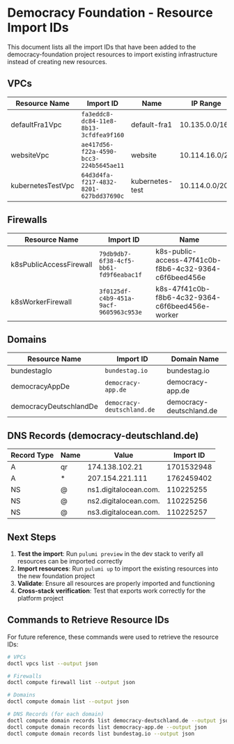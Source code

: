 # Democracy Foundation - Resource Import IDs

This document lists all the import IDs that have been added to the democracy-foundation project resources to import existing infrastructure instead of creating new resources.

## VPCs

| Resource Name     | Import ID                              | Name            | IP Range       |
| ----------------- | -------------------------------------- | --------------- | -------------- |
| defaultFra1Vpc    | `fa3eddc8-dc84-11e8-8b13-3cfdfea9f160` | default-fra1    | 10.135.0.0/16  |
| websiteVpc        | `ae417d56-f22a-4590-bcc3-224b5645ae11` | website         | 10.114.16.0/20 |
| kubernetesTestVpc | `64d3d4fa-f217-4832-8201-627bdd37690c` | kubernetes-test | 10.114.0.0/20  |

## Firewalls

| Resource Name           | Import ID                              | Name                                                   |
| ----------------------- | -------------------------------------- | ------------------------------------------------------ |
| k8sPublicAccessFirewall | `79db9db7-6f38-4cf5-bb61-fd9f6eabac1f` | k8s-public-access-47f41c0b-f8b6-4c32-9364-c6f6beed456e |
| k8sWorkerFirewall       | `3f0125df-c4b9-451a-9acf-9605963c953e` | k8s-47f41c0b-f8b6-4c32-9364-c6f6beed456e-worker        |

## Domains

| Resource Name          | Import ID                  | Domain Name              |
| ---------------------- | -------------------------- | ------------------------ |
| bundestagIo            | `bundestag.io`             | bundestag.io             |
| democracyAppDe         | `democracy-app.de`         | democracy-app.de         |
| democracyDeutschlandDe | `democracy-deutschland.de` | democracy-deutschland.de |

## DNS Records (democracy-deutschland.de)

| Record Type | Name | Value                 | Import ID  |
| ----------- | ---- | --------------------- | ---------- |
| A           | qr   | 174.138.102.21        | 1701532948 |
| A           | \*   | 207.154.221.111       | 1762459402 |
| NS          | @    | ns1.digitalocean.com. | 110225255  |
| NS          | @    | ns2.digitalocean.com. | 110225256  |
| NS          | @    | ns3.digitalocean.com. | 110225257  |

## Next Steps

1. **Test the import**: Run `pulumi preview` in the dev stack to verify all resources can be imported correctly
2. **Import resources**: Run `pulumi up` to import the existing resources into the new foundation project
3. **Validate**: Ensure all resources are properly imported and functioning
4. **Cross-stack verification**: Test that exports work correctly for the platform project

## Commands to Retrieve Resource IDs

For future reference, these commands were used to retrieve the resource IDs:

```bash
# VPCs
doctl vpcs list --output json

# Firewalls
doctl compute firewall list --output json

# Domains
doctl compute domain list --output json

# DNS Records (for each domain)
doctl compute domain records list democracy-deutschland.de --output json
doctl compute domain records list democracy-app.de --output json
doctl compute domain records list bundestag.io --output json
```
